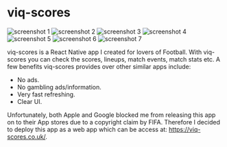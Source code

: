 # viq-scores

![screenshot 1](https://i.ibb.co/9T4dNnh/events.jpg)
![screenshot 2](https://i.ibb.co/qJ6kYH8/favcompetitions.png)
![screenshot 3](https://i.ibb.co/HVWvmCy/favteams.png)
![screenshot 4](https://i.ibb.co/P1642TR/lineups.png)
![screenshot 5](https://i.ibb.co/bvWz02H/scores.png)
![screenshot 6](https://i.ibb.co/W04vBJK/stats.png)
![screenshot 7](https://i.ibb.co/bF6ZXGp/table.png)

viq-scores is a React Native app I created for lovers of Football. With viq-scores you can check the scores, lineups, match events, match stats etc. A few benefits viq-scores provides
over other similar apps include:

- No ads.
- No gambling ads/information.
- Very fast refreshing.
- Clear UI.

Unfortunately, both Apple and Google blocked me from releasing this app on to their App stores due to a copyright claim by FIFA. Therefore I decided to deploy this app as a web 
app which can be access at: https://viq-scores.co.uk/.
